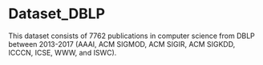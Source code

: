 # Dataset_DBLP

This dataset consists of 7762 publications in computer science from DBLP between 2013-2017 (AAAI, ACM SIGMOD, ACM SIGIR, ACM SIGKDD, ICCCN, ICSE, WWW, and ISWC).
